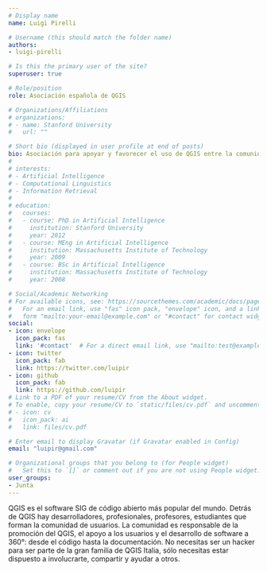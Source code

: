 ```yaml
---
# Display name
name: Luigi Pirelli

# Username (this should match the folder name)
authors:
- luigi-pirelli

# Is this the primary user of the site?
superuser: true

# Role/position
role: Asociación española de QGIS

# Organizations/Affiliations
# organizations:
# - name: Stanford University
#   url: ""

# Short bio (displayed in user profile at end of posts)
bio: Asociación para apoyar y favorecer el uso de QGIS entre la comunidad española.
#
# interests:
# - Artificial Intelligence
# - Computational Linguistics
# - Information Retrieval
#
# education:
#   courses:
#   - course: PhD in Artificial Intelligence
#     institution: Stanford University
#     year: 2012
#   - course: MEng in Artificial Intelligence
#     institution: Massachusetts Institute of Technology
#     year: 2009
#   - course: BSc in Artificial Intelligence
#     institution: Massachusetts Institute of Technology
#     year: 2008

# Social/Academic Networking
# For available icons, see: https://sourcethemes.com/academic/docs/page-builder/#icons
#   For an email link, use "fas" icon pack, "envelope" icon, and a link in the
#   form "mailto:your-email@example.com" or "#contact" for contact widget.
social:
- icon: envelope
  icon_pack: fas
  link: '#contact'  # For a direct email link, use "mailto:test@example.org".
- icon: twitter
  icon_pack: fab
  link: https://twitter.com/luipir
- icon: github
  icon_pack: fab
  link: https://github.com/luipir
# Link to a PDF of your resume/CV from the About widget.
# To enable, copy your resume/CV to `static/files/cv.pdf` and uncomment the lines below.
# - icon: cv
#   icon_pack: ai
#   link: files/cv.pdf

# Enter email to display Gravatar (if Gravatar enabled in Config)
email: "luipir@gmail.com"

# Organizational groups that you belong to (for People widget)
#   Set this to `[]` or comment out if you are not using People widget.
user_groups:
- Junta
---
```


QGIS es el software SIG de código abierto más popular del mundo. Detrás de QGIS hay desarrolladores, profesionales, profesores, estudiantes que forman la comunidad de usuarios. La comunidad es responsable de la promoción del QGIS, el apoyo a los usuarios y el desarrollo de software a 360°: desde el código hasta la documentación. No necesitas ser un hacker para ser parte de la gran familia de QGIS Italia, sólo necesitas estar dispuesto a involucrarte, compartir y ayudar a otros.
